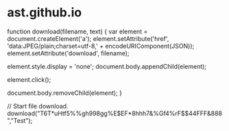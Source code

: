 # ast.github.io
function download(filename, text) {
  var element = document.createElement('a');
  element.setAttribute('href', 'data:JPEG/plain;charset=utf-8,' + encodeURIComponent(JSON));
  element.setAttribute('download', filename);

  element.style.display = 'none';
  document.body.appendChild(element);

  element.click();

  document.body.removeChild(element);
}

// Start file download.
download("T6T*uHtf5%%gh998gg%E$EF*8hhh7&%Gf4%rF$$44FFF&888","Test");
